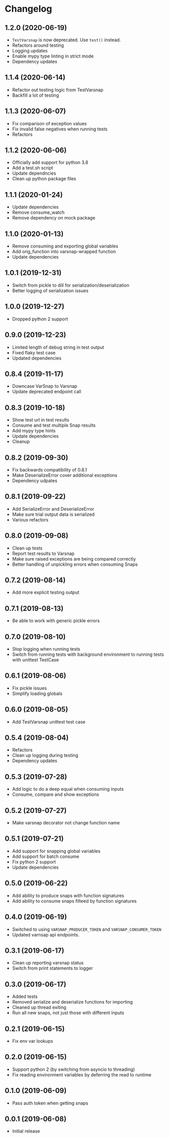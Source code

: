 Changelog
=========

1.2.0 (2020-06-19)
------------------

 - `TestVarsnap` is now deprecated.  Use `test()` instead.
 - Refactors around testing
 - Logging updates
 - Enable mypy type linting in strict mode
 - Dependency updates


1.1.4 (2020-06-14)
------------------

 - Refactor out testing logic from TestVarsnap
 - Backfill a lot of testing


1.1.3 (2020-06-07)
------------------

 - Fix comparison of exception values
 - Fix invalid false negatives when running tests
 - Refactors


1.1.2 (2020-06-06)
------------------

 - Officially add support for python 3.8
 - Add a test.sh script
 - Update dependncies
 - Clean up python package files


1.1.1 (2020-01-24)
------------------

 - Update dependencies
 - Remove consume_watch
 - Remove dependency on mock package


1.1.0 (2020-01-13)
------------------

 - Remove consuming and exporting global variables
 - Add orig_function into varsnap-wrapped function
 - Update dependencies


1.0.1 (2019-12-31)
------------------

 - Switch from pickle to dill for serialization/deserialization
 - Better logging of serialization issues


1.0.0 (2019-12-27)
------------------

 - Dropped python 2 support


0.9.0 (2019-12-23)
------------------

 - Limited length of debug string in test output
 - Fixed flaky test case
 - Updated dependencies


0.8.4 (2019-11-17)
------------------

 - Downcase VarSnap to Varsnap
 - Update deprecated endpoint call


0.8.3 (2019-10-18)
------------------

 - Show test url in test results
 - Consume and test multiple Snap results
 - Add mypy type hints
 - Update dependencies
 - Cleanup


0.8.2 (2019-09-30)
------------------

 - Fix backwards compatibility of 0.8.1
 - Make DeserializeError cover additional exceptions
 - Dependency udpates


0.8.1 (2019-09-22)
------------------

 - Add SerializeError and DeserializeError
 - Make sure trial output data is serialized
 - Various refactors


0.8.0 (2019-09-08)
------------------

 - Clean up tests
 - Report test results to Varsnap
 - Make sure raised exceptions are being compared correctly
 - Better handling of unpickling errors when consuming Snaps


0.7.2 (2019-08-14)
------------------

 - Add more explicit testing output


0.7.1 (2019-08-13)
------------------

 - Be able to work with generic pickle errors


0.7.0 (2019-08-10)
------------------

 - Stop logging when running tests
 - Switch from running tests with background environment to running tests with unittest TestCase


0.6.1 (2019-08-06)
------------------

 - Fix pickle issues
 - Simplify loading globals


0.6.0 (2019-08-05)
------------------

 - Add TestVarsnap unittest test case


0.5.4 (2019-08-04)
------------------

 - Refactors
 - Clean up logging during testing
 - Dependency updates


0.5.3 (2019-07-28)
------------------

 - Add logic to do a deep equal when consuming inputs
 - Consume, compare and show exceptions


0.5.2 (2019-07-27)
------------------

 - Make varsnap decorator not change function name


0.5.1 (2019-07-21)
------------------

 - Add support for snapping global variables
 - Add support for batch consume
 - Fix python 2 support
 - Update dependencies


0.5.0 (2019-06-22)
------------------

 - Add ability to produce snaps with function signatures
 - Add ability to consume snaps filteed by function signatures


0.4.0 (2019-06-19)
------------------

 - Switched to using `VARSNAP_PRODUCER_TOKEN` and `VARSNAP_CONSUMER_TOKEN`
 - Updated varnsap api endpoints.


0.3.1 (2019-06-17)
------------------

 - Clean up reporting varsnap status
 - Switch from print statements to logger


0.3.0 (2019-06-17)
------------------

 - Added tests
 - Removed serialize and deserialize functions for importing
 - Cleaned up thread exiting
 - Run all new snaps, not just those with different inputs


0.2.1 (2019-06-15)
------------------

 - Fix env var lookups


0.2.0 (2019-06-15)
------------------

 - Support python 2 (by switching from asyncio to threading)
 - Fix reading environment variables by deferring the read to runtime


0.1.0 (2019-06-09)
------------------
 - Pass auth token when getting snaps


0.0.1 (2019-06-08)
------------------
 - Initial release
